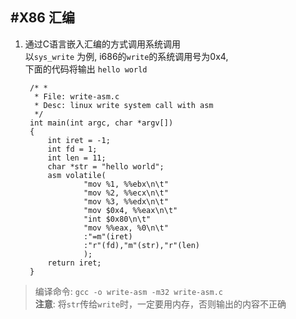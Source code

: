 #X86 汇编
---
1. 通过C语言嵌入汇编的方式调用系统调用  
以`sys_write` 为例, i686的`write`的系统调用号为0x4,  
下面的代码将输出 `hello world`

	    /* *
    	 * File: write-asm.c
    	 * Desc: linux write system call with asm
    	 */
    	int main(int argc, char *argv[]) 
    	{
    		int iret = -1;
    		int fd = 1;
    		int len = 11;
    		char *str = "hello world";
    		asm volatile(
    				"mov %1, %%ebx\n\t"
    				"mov %2, %%ecx\n\t"
    				"mov %3, %%edx\n\t"
    				"mov $0x4, %%eax\n\t"
    				"int $0x80\n\t"
    				"mov %%eax, %0\n\t"
    				:"=m"(iret)
    				:"r"(fd),"m"(str),"r"(len)
    				);
    		return iret;
    	}

>编译命令: `gcc -o write-asm -m32 write-asm.c`  
**注意**: 将`str`传给`write`时，一定要用内存，否则输出的内容不正确
